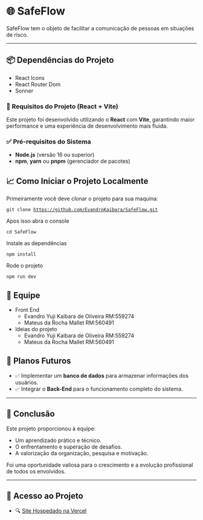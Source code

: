# 🌐 SafeFlow

 SafeFlow tem o objeto de facilitar a comunicação de pessoas em situações de risco.

---

## 📦 Dependências do Projeto

- React Icons
- React Router Dom
- Sonner

### 🧰 Requisitos do Projeto (React + Vite)

Este projeto foi desenvolvido utilizando o **React** com **Vite**, garantindo maior performance e uma experiência de desenvolvimento mais fluida.

### ✅ Pré-requisitos do Sistema

- **Node.js** (versão 16 ou superior)
- **npm**, **yarn** ou **pnpm** (gerenciador de pacotes)

## 📈 Como Iniciar o Projeto Localmente

Primeiramente você deve clonar o projeto para sua maquina:

<code>git clone https://github.com/EvandroKaibara/SafeFlow.git</code>

Apos isso abra o console

<code>cd SafeFlow</code>

Instale as dependências 

<code>npm install</code>

Rode o projeto

<code>npm run dev</code>

## 🤝 Equipe

- Front End
    - Evandro Yuji Kaibara de Oliveira RM:559274
    - Mateus da Rocha Mallet RM:560491
- Ideias do projeto
    - Evandro Yuji Kaibara de Oliveira RM:559274
    - Mateus da Rocha Mallet RM:560491


## 🚀 Planos Futuros

- ✅ Implementar um **banco de dados** para armazenar informações dos usuários.
- ✅ Integrar o **Back-End** para o funcionamento completo do sistema.

---

## 🏁 Conclusão

Este projeto proporcionou à equipe:

- Um aprendizado prático e técnico.
- O enfrentamento e superação de desafios.
- A valorização da organização, pesquisa e motivação.

Foi uma oportunidade valiosa para o crescimento e a evolução profissional de todos os envolvidos.

---

## 🔗 Acesso ao Projeto

- 🔍 [Site Hospedado na Vercel](https://safe-flow.vercel.app/)
